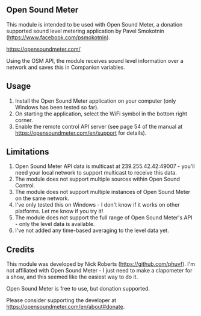 ## Open Sound Meter

This module is intended to be used with Open Sound Meter, a donation supported sound level metering application by Pavel Smokotnin (https://www.facebook.com/psmokotnin). 

https://opensoundmeter.com/

Using the OSM API, the module receives sound level information over a network and saves this in Companion variables.

## Usage

1. Install the Open Sound Meter application on your computer (only Windows has been tested so far).
2. On starting the application, select the WiFi symbol in the bottom right corner.
3. Enable the remote control API server (see page 54 of the manual at https://opensoundmeter.com/en/support for details).

## Limitations

1. Open Sound Meter API data is multicast at 239.255.42.42:49007 - you'll need your local network to support multicast to receive this data.
2. The module does not support multiple sources within Open Sound Control.
3. The module does not support multiple instances of Open Sound Meter on the same network.
4. I've only tested this on Windows - I don't know if it works on other platforms. Let me know if you try it!
5. The module does not support the full range of Open Sound Meter's API - only the level data is available.
6. I've not added any time-based averaging to the level data yet.

## Credits

This module was developed by Nick Roberts (https://github.com/phuvf). I'm not affiliated with Open Sound Meter - I just need to make a clapometer for a show, and this seemed like the easiest way to do it.

Open Sound Meter is free to use, but donation supported.

Please consider supporting the developer at https://opensoundmeter.com/en/about#donate.
